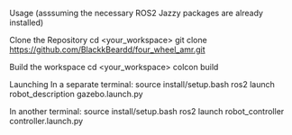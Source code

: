 Usage (asssuming the necessary ROS2 Jazzy packages are already installed)

Clone the Repository 
cd <your_workspace>
git clone https://github.com/BlackkBeardd/four_wheel_amr.git

 Build the workspace
 cd <your_workspace>
 colcon build

 Launching
 In a separate terminal:
 source install/setup.bash 
 ros2 launch robot_description gazebo.launch.py

 In another terminal:
 source install/setup.bash 
 ros2 launch robot_controller controller.launch.py
 
